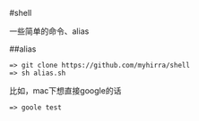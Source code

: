 #shell

一些简单的命令、alias

##alias

    => git clone https://github.com/myhirra/shell
    => sh alias.sh

比如，mac下想直接google的话

    => goole test

